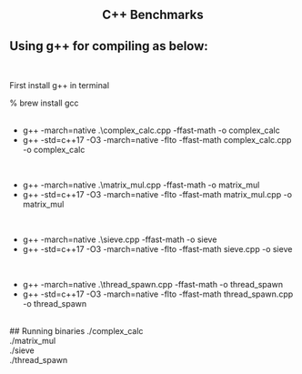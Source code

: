 <h2 align="center">C++ Benchmarks</h2>

## Using g++ for compiling as below:
<br />

<p>First install g++ in terminal</p>
% brew install gcc<br />
<br />

* g++ -march=native .\complex_calc.cpp -ffast-math -o complex_calc<br />
* g++ -std=c++17 -O3 -march=native -flto -ffast-math complex_calc.cpp -o complex_calc<br />
<br />

* g++ -march=native .\matrix_mul.cpp -ffast-math -o matrix_mul<br />
* g++ -std=c++17 -O3 -march=native -flto -ffast-math matrix_mul.cpp -o matrix_mul<br />
<br />

* g++ -march=native .\sieve.cpp -ffast-math -o sieve<br />
* g++ -std=c++17 -O3 -march=native -flto -ffast-math sieve.cpp -o sieve
<br />

* g++ -march=native .\thread_spawn.cpp -ffast-math -o thread_spawn<br />
* g++ -std=c++17 -O3 -march=native -flto -ffast-math thread_spawn.cpp -o thread_spawn<br />
<br />
## Running binaries
./complex_calc<br />
./matrix_mul<br />
./sieve<br />
./thread_spawn<br />
